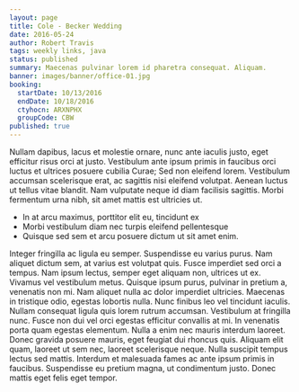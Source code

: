 ```yaml
---
layout: page
title: Cole - Becker Wedding
date: 2016-05-24
author: Robert Travis
tags: weekly links, java
status: published
summary: Maecenas pulvinar lorem id pharetra consequat. Aliquam.
banner: images/banner/office-01.jpg
booking:
  startDate: 10/13/2016
  endDate: 10/18/2016
  ctyhocn: ARXNPHX
  groupCode: CBW
published: true
---
```

Nullam dapibus, lacus et molestie ornare, nunc ante iaculis justo, eget efficitur risus orci at justo. Vestibulum ante ipsum primis in faucibus orci luctus et ultrices posuere cubilia Curae; Sed non eleifend lorem. Vestibulum accumsan scelerisque erat, ac sagittis nisi eleifend volutpat. Aenean luctus ut tellus vitae blandit. Nam vulputate neque id diam facilisis sagittis. Morbi fermentum urna nibh, sit amet mattis est ultricies ut.

* In at arcu maximus, porttitor elit eu, tincidunt ex
* Morbi vestibulum diam nec turpis eleifend pellentesque
* Quisque sed sem et arcu posuere dictum ut sit amet enim.

Integer fringilla ac ligula eu semper. Suspendisse eu varius purus. Nam aliquet dictum sem, at varius est volutpat quis. Fusce imperdiet sed orci a tempus. Nam ipsum lectus, semper eget aliquam non, ultrices ut ex. Vivamus vel vestibulum metus. Quisque ipsum purus, pulvinar in pretium a, venenatis non mi. Nam aliquet nulla ac dolor imperdiet ultricies. Maecenas in tristique odio, egestas lobortis nulla.
Nunc finibus leo vel tincidunt iaculis. Nullam consequat ligula quis lorem rutrum accumsan. Vestibulum at fringilla nunc. Fusce non dui vel orci egestas efficitur convallis at mi. In venenatis porta quam egestas elementum. Nulla a enim nec mauris interdum laoreet. Donec gravida posuere mauris, eget feugiat dui rhoncus quis. Aliquam elit quam, laoreet ut sem nec, laoreet scelerisque neque. Nulla suscipit tempus lectus sed mattis. Interdum et malesuada fames ac ante ipsum primis in faucibus. Suspendisse eu pretium magna, ut condimentum justo. Donec mattis eget felis eget tempor.
